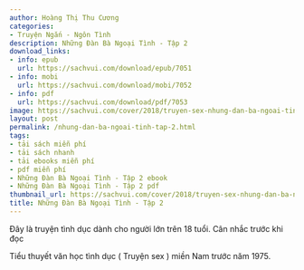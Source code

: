 ```yaml
---
author: Hoàng Thị Thu Cương
categories:
- Truyện Ngắn - Ngôn Tình
description: Những Đàn Bà Ngoại Tình - Tập 2
download_links:
- info: epub
  url: https://sachvui.com/download/epub/7051
- info: mobi
  url: https://sachvui.com/download/mobi/7052
- info: pdf
  url: https://sachvui.com/download/pdf/7053
image: https://sachvui.com/cover/2018/truyen-sex-nhung-dan-ba-ngoai-tinh-tap-2-hoang-thi-thu-cuong.jpg
layout: post
permalink: /nhung-dan-ba-ngoai-tinh-tap-2.html
tags:
- tải sách miễn phí
- tải sách nhanh
- tải ebooks miễn phí
- pdf miễn phí
- Những Đàn Bà Ngoại Tình - Tập 2 ebook
- Những Đàn Bà Ngoại Tình - Tập 2 pdf
thumbnail_url: https://sachvui.com/cover/2018/truyen-sex-nhung-dan-ba-ngoai-tinh-tap-2-hoang-thi-thu-cuong.jpg
title: Những Đàn Bà Ngoại Tình - Tập 2
---
```


 <div class="item-desc text-justify"> <p>Đây là truyện tình dục dành cho người lớn trên 18 tuổi. Cân nhắc trước khi đọc</p><p>Tiểu thuyết văn học tình dục ( Truyện sex ) miền Nam trước năm 1975.</p> </div>